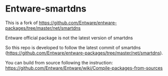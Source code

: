 # Entware-smartdns
This is a fork of https://github.com/Entware/entware-packages/tree/master/net/smartdns

Entware official package is not the latest version of smartdns

So this repo is developed to follow the latest commit of smartdns (https://github.com/Entware/entware-packages/tree/master/net/smartdns).

You can build from source following the instruction: https://github.com/Entware/Entware/wiki/Compile-packages-from-sources
